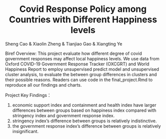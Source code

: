 # <center> Covid Response Policy among Countries with Different Happiness levels <center/>
 Sheng Cao & Xiaolin Zheng & Tianjiao Gao & Xiangting Ye

Biref Overview: 
This project evaluate how different degree of covid government responses may affect local happiness levels. We use data from Oxford COVID-19 Government 
Response Tracker (OXCGRT) and World Happiness Report to employ unsupervised predict model and unsupervised cluster analysis, to evaluate the between group differences 
in clusters and their possible reasons. Readers can use code in the final_project.Rmd to reproduce all our findings and charts.

Project Key Findings：
1. economic support index and containment and health index have larger differences between groups based on happiness index compared with stringency index and government 
response index. 
2. stringency index’s difference between groups is relatively indistinctive. 
3. the government response index’s difference between groups is relatively insignificant. 
